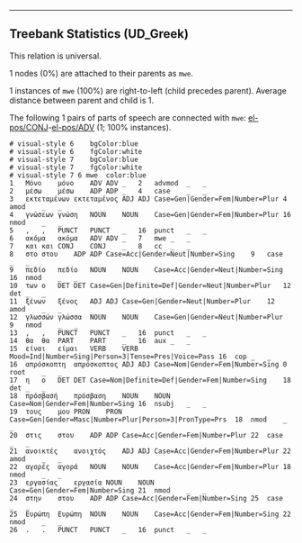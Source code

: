 

--------------------------------------------------------------------------------

## Treebank Statistics (UD_Greek)

This relation is universal.

1 nodes (0%) are attached to their parents as `mwe`.

1 instances of `mwe` (100%) are right-to-left (child precedes parent).
Average distance between parent and child is 1.

The following 1 pairs of parts of speech are connected with `mwe`: [el-pos/CONJ]()-[el-pos/ADV]() (1; 100% instances).


~~~ conllu
# visual-style 6	bgColor:blue
# visual-style 6	fgColor:white
# visual-style 7	bgColor:blue
# visual-style 7	fgColor:white
# visual-style 7 6 mwe	color:blue
1	Μόνο	μόνο	ADV	ADV	_	2	advmod	_	_
2	μέσω	μέσω	ADP	ADP	_	4	case	_	_
3	εκτεταμένων	εκτεταμένος	ADJ	ADJ	Case=Gen|Gender=Fem|Number=Plur	4	amod	_	_
4	γνώσεων	γνώση	NOUN	NOUN	Case=Gen|Gender=Fem|Number=Plur	16	nmod	_	_
5	,	,	PUNCT	PUNCT	_	16	punct	_	_
6	ακόμα	ακόμα	ADV	ADV	_	7	mwe	_	_
7	και	και	CONJ	CONJ	_	8	cc	_	_
8	στο	στου	ADP	ADP	Case=Acc|Gender=Neut|Number=Sing	9	case	_	_
9	πεδίο	πεδίο	NOUN	NOUN	Case=Acc|Gender=Neut|Number=Sing	16	nmod	_	_
10	των	ο	DET	DET	Case=Gen|Definite=Def|Gender=Neut|Number=Plur	12	det	_	_
11	ξένων	ξένος	ADJ	ADJ	Case=Gen|Gender=Neut|Number=Plur	12	amod	_	_
12	γλωσσών	γλώσσα	NOUN	NOUN	Case=Gen|Gender=Neut|Number=Plur	9	nmod	_	_
13	,	,	PUNCT	PUNCT	_	16	punct	_	_
14	θα	θα	PART	PART	_	16	aux	_	_
15	είναι	είμαι	VERB	VERB	Mood=Ind|Number=Sing|Person=3|Tense=Pres|Voice=Pass	16	cop	_	_
16	απρόσκοπτη	απρόσκοπτος	ADJ	ADJ	Case=Nom|Gender=Fem|Number=Sing	0	root	_	_
17	η	ο	DET	DET	Case=Nom|Definite=Def|Gender=Fem|Number=Sing	18	det	_	_
18	πρόσβασή	πρόσβαση	NOUN	NOUN	Case=Nom|Gender=Fem|Number=Sing	16	nsubj	_	_
19	τους	μου	PRON	PRON	Case=Gen|Gender=Masc|Number=Plur|Person=3|PronType=Prs	18	nmod	_	_
20	στις	στου	ADP	ADP	Case=Acc|Gender=Fem|Number=Plur	22	case	_	_
21	ανοικτές	ανοιχτός	ADJ	ADJ	Case=Acc|Gender=Fem|Number=Plur	22	amod	_	_
22	αγορές	αγορά	NOUN	NOUN	Case=Acc|Gender=Fem|Number=Plur	18	nmod	_	_
23	εργασίας	εργασία	NOUN	NOUN	Case=Gen|Gender=Fem|Number=Sing	21	nmod	_	_
24	στην	στου	ADP	ADP	Case=Acc|Gender=Fem|Number=Sing	25	case	_	_
25	Ευρώπη	Ευρώπη	NOUN	NOUN	Case=Acc|Gender=Fem|Number=Sing	22	nmod	_	_
26	.	.	PUNCT	PUNCT	_	16	punct	_	_

~~~


